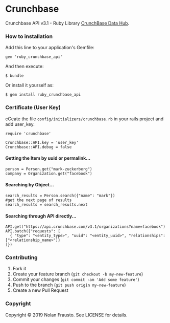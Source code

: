 # Crunchbase

Crunchbase API v3.1 - Ruby Library [CrunchBase Data Hub](https://data.crunchbase.com/v3.1/docs/using-the-api).

### How to installation

Add this line to your application's Gemfile:

    gem 'ruby_crunchbase_api'

And then execute:

    $ bundle

Or install it yourself as:

    $ gem install ruby_crunchbase_api

### Certificate (User Key)

cCeate the file `config/initializers/crunchbase.rb` in your rails project and add user_key.

    require 'crunchbase'

    Crunchbase::API.key = 'user_key'
    Crunchbase::API.debug = false

#### Getting the Item by uuid or permalink...

    person = Person.get("mark-zuckerberg")
    company = Organization.get("facebook")

#### Searching by Object...

    search_results = Person.search({"name": "mark"})
    #get the next page of results
    search_results = search_results.next

#### Searching through API directly...

    API.get("https://api.crunchbase.com/v3.1/organizations?name=facebook")
    API.batch({"requests": [
      { "type": "<entity_type>", "uuid": "<entity_uuid>", "relationships": ["<relationship_name>"]}
    ]})


### Contributing

1. Fork it
2. Create your feature branch (`git checkout -b my-new-feature`)
3. Commit your changes (`git commit -am 'Add some feature'`)
4. Push to the branch (`git push origin my-new-feature`)
5. Create a new Pull Request

### Copyright

Copyright © 2019 Nolan Frausto. See LICENSE for details.
